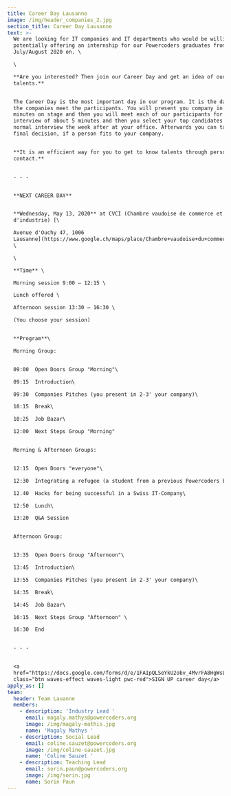 ```yaml
---
title: Career Day Lausanne
image: /img/header_companies_2.jpg
section_title: Career Day Lausanne
text: >-
  We are looking for IT companies and IT departments who would be willing in
  potentially offering an internship for our Powercoders graduates from
  July/August 2020 on. \

  \

  **Are you interested? Then join our Career Day and get an idea of our IT
  talents.**


  The Career Day is the most important day in our program. It is the day when
  the companies meet the participants. You will present you company in 2-3
  minutes on stage and then you will meet each of our participants for a short
  interview of about 5 minutes and then you select your top candidates for a
  normal interview the week after at your office. Afterwards you can take your
  final decision, if a person fits to your company.  


  **It is an efficient way for you to get to know talents through personal
  contact.** 


  - - -


  **NEXT CAREER DAY**  


  **Wednesday, May 13, 2020** at CVCI (Chambre vaudoise de commerce et
  d'industrie) [\

  Avenue d'Ouchy 47, 1006
  Lausanne](https://www.google.ch/maps/place/Chambre+vaudoise+du+commerce+et+de+l'industrie/@46.5102397,6.6265574,17z/data=!3m1!4b1!4m5!3m4!1s0x478c2fce346e302b:0xd9d3a4e5317a32e6!8m2!3d46.510236!4d6.6287461)
  \

  \

  **Time** \

  Morning session 9:00 – 12:15 \

  Lunch offered \

  Afternoon session 13:30 – 16:30 \

  (You choose your session)


  **Program**\

  Morning Group:


  09:00  Open Doors Group "Morning"\

  09:15  Introduction\

  09:30  Companies Pitches (you present in 2-3' your company)\

  10:15  Break\

  10:25  Job Bazar\

  12:00  Next Steps Group "Morning"


  Morning & Afternoon Groups:


  12:15  Open Doors "everyone"\

  12:30  Integrating a refugee (a student from a previous Powercoders batch)\

  12.40  Hacks for being successful in a Swiss IT-Company\

  12:50  Lunch\

  13:20  Q&A Session 


  Afternoon Group:


  13:35  Open Doors Group "Afternoon"\

  13:45  Introduction\

  13:55  Companies Pitches (you present in 2-3' your company)\

  14:35  Break\

  14:45  Job Bazar\

  16:15  Next Steps Group "Afternoon" \

  16:30  End 


  - - -


  <a
  href="https://docs.google.com/forms/d/e/1FAIpQLSeYkU2obv_4MvrFA8HgWsLAy3en70TLbEddCZg1ie0C3dwzuw/viewform"
  class="btn waves-effect waves-light pwc-red">SIGN UP career day</a>
apply_as: []
team:
  header: Team Lauanne
  members:
    - description: 'Industry Lead '
      email: magaly.mathys@powercoders.org
      image: /img/magaly-mathis.jpg
      name: 'Magaly Mathys '
    - description: Social Lead
      email: coline.sauzet@powercoders.org
      image: /img/coline-sauzet.jpg
      name: 'Coline Sauzet '
    - description: Teaching Lead
      email: sorin.paun@powercoders.org
      image: /img/sorin.jpg
      name: Sorin Paun
---
```


